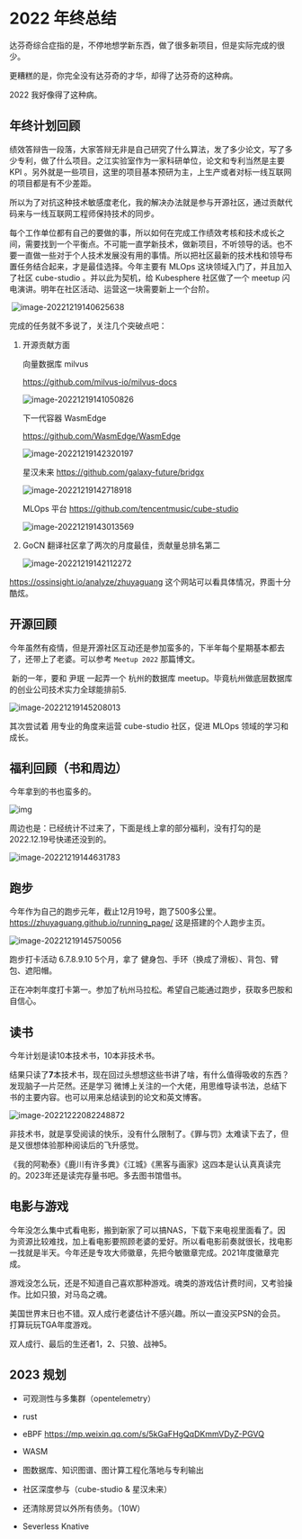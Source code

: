 # 2022 年终总结


<!--more-->

达芬奇综合症指的是，不停地想学新东西，做了很多新项目，但是实际完成的很少。

更糟糕的是，你完全没有达芬奇的才华，却得了达芬奇的这种病。

2022 我好像得了这种病。



## 年终计划回顾

​	绩效答辩告一段落，大家答辩无非是自己研究了什么算法，发了多少论文，写了多少专利，做了什么项目。之江实验室作为一家科研单位，论文和专利当然是主要 KPI 。另外就是一些项目，这里的项目基本预研为主，上生产或者对标一线互联网的项目都是有不少差距。

​	所以为了对抗这种技术敏感度老化，我的解决办法就是参与开源社区，通过贡献代码来与一线互联网工程师保持技术的同步。

​	每个工作单位都有自己的要做的事，所以如何在完成工作绩效考核和技术成长之间，需要找到一个平衡点。不可能一直学新技术，做新项目，不听领导的话。也不要一直做一些对于个人技术发展没有用的事情。所以把社区最新的技术栈和领导布置任务结合起来，才是最佳选择。今年主要有 MLOps 这块领域入门了，并且加入了社区 cube-studio 。并以此为契机，给 Kubesphere 社区做了一个 meetup 闪电演讲。明年在社区活动、运营这一块需要新上一个台阶。

​	![image-20221219140625638](../img/image-20221219140625638.png)

完成的任务就不多说了，关注几个突破点吧：

1. 开源贡献方面

   向量数据库 milvus 

   https://github.com/milvus-io/milvus-docs

   ![image-20221219141050826](../img/image-20221219141050826.png)

   下一代容器 WasmEdge 

   https://github.com/WasmEdge/WasmEdge

   ![image-20221219142320197](../img/image-20221219142320197.png)

   星汉未来 https://github.com/galaxy-future/bridgx

   ![image-20221219142718918](../img/image-20221219142718918.png)

   MLOps 平台 https://github.com/tencentmusic/cube-studio

   ![image-20221219143013569](../img/image-20221219143013569.png)

   

   

2. GoCN 翻译社区拿了两次的月度最佳，贡献量总排名第二

   ![image-20221219142112272](../img/image-20221219142112272.png)



https://ossinsight.io/analyze/zhuyaguang 这个网站可以看具体情况，界面十分酷炫。

## 开源回顾

​	今年虽然有疫情，但是开源社区互动还是参加蛮多的，下半年每个星期基本都去了，还带上了老婆。可以参考 `Meetup 2022` 那篇博文。

​	新的一年，要和 尹珉 一起弄一个 杭州的数据库 meetup。毕竟杭州做底层数据库的创业公司技术实力全球能排前5.

![image-20221219145208013](../img/image-20221219145208013.png)

其次尝试着 用专业的角度来运营  cube-studio 社区，促进 MLOps 领域的学习和成长。



## 福利回顾（书和周边）

今年拿到的书也蛮多的。

![img](../img/135ffda41c5ae52.png)

周边也是：已经统计不过来了，下面是线上拿的部分福利，没有打勾的是2022.12.19号快递还没到的。

![image-20221219144631783](../img/image-20221219144631783.png)

## 跑步

今年作为自己的跑步元年，截止12月19号，跑了500多公里。https://zhuyaguang.github.io/running_page/ 这是搭建的个人跑步主页。

![image-20221219145750056](../img/image-20221219145750056.png)



跑步打卡活动 6.7.8.9.10 5个月，拿了 健身包、手环（换成了滑板）、背包、臂包、遮阳帽。

正在冲刺年度打卡第一。参加了杭州马拉松。希望自己能通过跑步，获取多巴胺和自信心。

## 读书

今年计划是读10本技术书，10本非技术书。

结果只读了**7**本技术书，现在回过头想想这些书讲了啥，有什么值得吸收的东西？发现脑子一片茫然。还是学习 微博上关注的一个大佬，用思维导读书法，总结下书的主要内容。也可以用来总结读到的论文和英文博客。

![image-20221222082248872](../img/image-20221222082248872.png)

非技术书，就是享受阅读的快乐，没有什么限制了。《罪与罚》太难读下去了，但是又很想体验那种阅读后的飞升感觉。

《我的阿勒泰》《鹿川有许多粪》《江城》《黑客与画家》这四本是认认真真读完的。2023年还是读完存量书吧。多去图书馆借书。

## 电影与游戏

今年没怎么集中式看电影，搬到新家了可以搞NAS，下载下来电视里面看了。因为资源比较难找，加上看电影要照顾老婆的爱好。所以看电影前奏就很长，找电影一找就是半天。今年还是专攻大师徽章，先把今敏徽章完成。2021年度徽章完成。

游戏没怎么玩，还是不知道自己喜欢那种游戏。魂类的游戏估计费时间，又考验操作。比如只狼，对马岛之魂。

美国世界末日也不错。双人成行老婆估计不感兴趣。所以一直没买PSN的会员。打算玩玩TGA年度游戏。

双人成行、最后的生还者1，2、只狼、战神5。

## 2023 规划

* 可观测性与多集群（opentelemetry）

* rust

* eBPF https://mp.weixin.qq.com/s/5kGaFHgQqDKmmVDyZ-PGVQ

* WASM 

* 图数据库、知识图谱、图计算工程化落地与专利输出

* 社区深度参与（cube-studio & 星汉未来）

* 还清除房贷以外所有债务。（10W）

* Severless Knative

  
  
  




